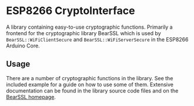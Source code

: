 ESP8266 CryptoInterface
=================

A library containing easy-to-use cryptographic functions. Primarily a frontend for the cryptographic library BearSSL which is used by `BearSSL::WiFiClientSecure` and `BearSSL::WiFiServerSecure` in the ESP8266 Arduino Core.

Usage
-----

There are a number of cryptographic functions in the library. See the included example for a guide on how to use some of them. Extensive documentation can be found in the library source code files and on the [BearSSL homepage](https://www.bearssl.org).